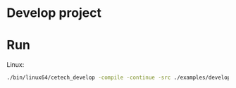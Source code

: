 # Develop project

# Run

Linux:

```bash
./bin/linux64/cetech_develop -compile -continue -src ./examples/develop/src -build ./examples/develop/build
```
